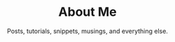 ---
title: About Me
subtitle: Posts, tutorials, snippets, musings, and everything else.
#layout: "archives"
---